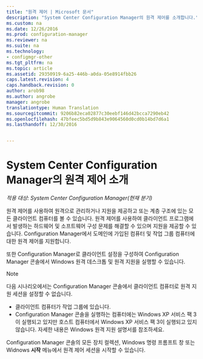 ```yaml
---
title: "원격 제어 | Microsoft 문서"
description: "System Center Configuration Manager의 원격 제어를 소개합니다."
ms.custom: na
ms.date: 12/26/2016
ms.prod: configuration-manager
ms.reviewer: na
ms.suite: na
ms.technology:
- configmgr-other
ms.tgt_pltfrm: na
ms.topic: article
ms.assetid: 29350919-6a25-446b-a0da-05e8914fbb26
caps.latest.revision: 4
caps.handback.revision: 0
author: arob98
ms.author: angrobe
manager: angrobe
translationtype: Human Translation
ms.sourcegitcommit: 9206b82eca02877c30eebf146d42bcca7290eb42
ms.openlocfilehash: 47bfeec5bd5d9b843e9064560d0cd0b14bd7d6a1
ms.lasthandoff: 12/30/2016


---
```

# <a name="introduction-to-remote-control-in-system-center-configuration-manager"></a>System Center Configuration Manager의 원격 제어 소개

*적용 대상: System Center Configuration Manager(현재 분기)*

원격 제어를 사용하여 원격으로 관리하거나 지원을 제공하고 또는 계층 구조에 있는 모든 클라이언트 컴퓨터를 볼 수 있습니다. 원격 제어를 사용하여 클라이언트 프로그램에서 발생하는 하드웨어 및 소프트웨어 구성 문제를 해결할 수 있으며 지원을 제공할 수 있습니다. Configuration Manager에서 도메인에 가입된 컴퓨터 및 작업 그룹 컴퓨터에 대한 원격 제어를 지원합니다.  

또한 Configuration Manager로 클라이언트 설정을 구성하여 Configuration Manager 콘솔에서 Windows 원격 데스크톱 및 원격 지원을 실행할 수 있습니다.  

> [!NOTE]  
>  다음 시나리오에서는 Configuration Manager 콘솔에서 클라이언트 컴퓨터로 원격 지원 세션을 설정할 수 없습니다.  
>   
>  -   클라이언트 컴퓨터가 작업 그룹에 있습니다.  
> -   Configuration Manager 콘솔을 실행하는 컴퓨터에는 Windows XP 서비스 팩 3이 실행되고 있지만 호스트 컴퓨터에서 Windows XP 서비스 팩 3이 실행되고 있지 않습니다. 자세한 내용은 Windows 원격 지원 설명서를 참조하세요.  

 Configuration Manager 콘솔의 모든 장치 컬렉션, Windows 명령 프롬프트 창 또는 Widnows **시작** 메뉴에서 원격 제어 세션을 시작할 수 있습니다.  

